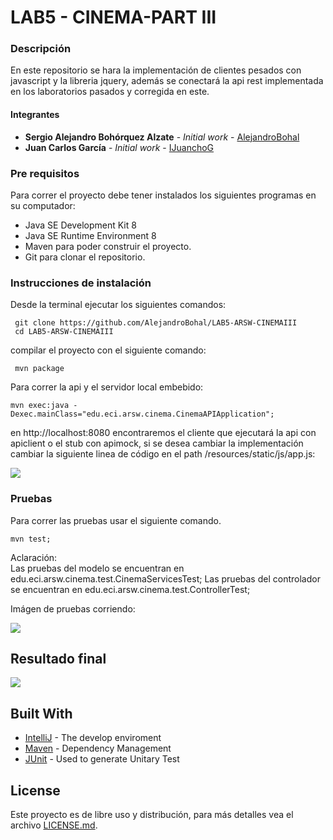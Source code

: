 
# LAB5 - CINEMA-PART III
### Descripción

En este repositorio se hara la implementación de clientes pesados con javascript y la libreria jquery, además se conectará la api rest implementada en los laboratorios pasados y corregida en este.


#### Integrantes

* **Sergio Alejandro Bohórquez Alzate** - *Initial work* - [AlejandroBohal](https://github.com/AlejandroBohal)
* **Juan Carlos García** - *Initial work* - [IJuanchoG](https://github.com/IJuanchoG)

### Pre requisitos

Para correr el proyecto debe tener instalados los siguientes programas
en su computador:

- Java SE Development Kit 8
- Java SE Runtime Environment 8
- Maven para poder construir el proyecto.
- Git para clonar el repositorio. 

### Instrucciones de instalación

Desde la terminal ejecutar los siguientes comandos:
```
 git clone https://github.com/AlejandroBohal/LAB5-ARSW-CINEMAIII
 cd LAB5-ARSW-CINEMAIII
```
compilar el proyecto con el siguiente comando:
```
 mvn package
```
Para correr la api y el servidor local embebido:

```
mvn exec:java -Dexec.mainClass="edu.eci.arsw.cinema.CinemaAPIApplication";
```

en http://localhost:8080 encontraremos el cliente que ejecutará la api con 
apiclient o el stub con apimock, si se desea cambiar la implementación cambiar 
la siguiente linea de código en el path /resources/static/js/app.js:

![](https://media.discordapp.net/attachments/352624122301513730/758256371551961118/unknown.png?width=717&height=329)

### Pruebas

Para correr las pruebas usar el siguiente comando.
```
mvn test;
```
Aclaración:  
Las pruebas del modelo se encuentran en edu.eci.arsw.cinema.test.CinemaServicesTest;
Las pruebas del controlador se encuentran en edu.eci.arsw.cinema.test.ControllerTest;


Imágen de pruebas corriendo:

![](https://media.discordapp.net/attachments/352624122301513730/758354991139520532/unknown.png?width=717&height=167)

## Resultado final

![](https://media.discordapp.net/attachments/352624122301513730/758257505129201734/unknown.png?width=717&height=260)

## Built With

* [IntelliJ](https://www.jetbrains.com/es-es/idea/) - The develop enviroment
* [Maven](https://maven.apache.org/) - Dependency Management
* [JUnit](https://junit.org/junit5/) - Used to generate Unitary Test

## License

Este proyecto es de libre uso y distribución, para más detalles vea el archivo [LICENSE.md](LICENSE.md).


